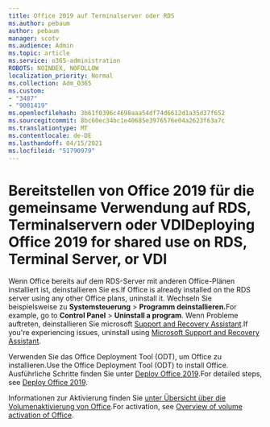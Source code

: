```yaml
---
title: Office 2019 auf Terminalserver oder RDS
ms.author: pebaum
author: pebaum
manager: scotv
ms.audience: Admin
ms.topic: article
ms.service: o365-administration
ROBOTS: NOINDEX, NOFOLLOW
localization_priority: Normal
ms.collection: Adm_O365
ms.custom:
- "3487"
- "9001419"
ms.openlocfilehash: 3b61f0396c4698aaa54df74d6612d1a35d37f652
ms.sourcegitcommit: 8bc60ec34bc1e40685e3976576e04a2623f63a7c
ms.translationtype: MT
ms.contentlocale: de-DE
ms.lasthandoff: 04/15/2021
ms.locfileid: "51790979"
---
```

# <a name="deploying-office-2019-for-shared-use-on-rds-terminal-server-or-vdi"></a><span data-ttu-id="bbd51-102">Bereitstellen von Office 2019 für die gemeinsame Verwendung auf RDS, Terminalservern oder VDI</span><span class="sxs-lookup"><span data-stu-id="bbd51-102">Deploying Office 2019 for shared use on RDS, Terminal Server, or VDI</span></span>

<span data-ttu-id="bbd51-103">Wenn Office bereits auf dem RDS-Server mit anderen Office-Plänen installiert ist, deinstallieren Sie es.</span><span class="sxs-lookup"><span data-stu-id="bbd51-103">If Office is already installed on the RDS server using any other Office plans, uninstall it.</span></span> <span data-ttu-id="bbd51-104">Wechseln Sie beispielsweise zu **Systemsteuerung**  >  **Programm deinstallieren.**</span><span class="sxs-lookup"><span data-stu-id="bbd51-104">For example, go to **Control Panel** > **Uninstall a program**.</span></span> <span data-ttu-id="bbd51-105">Wenn Probleme auftreten, deinstallieren Sie microsoft [Support and Recovery Assistant](https://aka.ms/SARA-OfficeUninstall-Alchemy).</span><span class="sxs-lookup"><span data-stu-id="bbd51-105">If you're experiencing issues, uninstall using [Microsoft Support and Recovery Assistant](https://aka.ms/SARA-OfficeUninstall-Alchemy).</span></span> 

<span data-ttu-id="bbd51-106">Verwenden Sie das Office Deployment Tool (ODT), um Office zu installieren.</span><span class="sxs-lookup"><span data-stu-id="bbd51-106">Use the Office Deployment Tool (ODT) to install Office.</span></span> <span data-ttu-id="bbd51-107">Ausführliche Schritte finden Sie unter [Deploy Office 2019](https://docs.microsoft.com/deployoffice/office2019/deploy).</span><span class="sxs-lookup"><span data-stu-id="bbd51-107">For detailed steps, see [Deploy Office 2019](https://docs.microsoft.com/deployoffice/office2019/deploy).</span></span>

<span data-ttu-id="bbd51-108">Informationen zur Aktivierung finden Sie [unter Übersicht über die Volumenaktivierung von Office](https://docs.microsoft.com/deployoffice/vlactivation/plan-volume-activation-of-office).</span><span class="sxs-lookup"><span data-stu-id="bbd51-108">For activation, see [Overview of volume activation of Office](https://docs.microsoft.com/deployoffice/vlactivation/plan-volume-activation-of-office).</span></span>